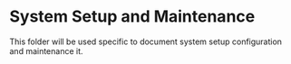 # System Setup and Maintenance

This folder will be used specific to document system setup configuration and maintenance it.
